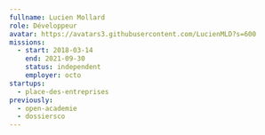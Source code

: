 ```yaml
---
fullname: Lucien Mollard
role: Développeur
avatar: https://avatars3.githubusercontent.com/LucienMLD?s=600
missions:
  - start: 2018-03-14
    end: 2021-09-30
    status: independent
    employer: octo
startups:
  - place-des-entreprises
previously:
  - open-academie
  - dossiersco
---
```

